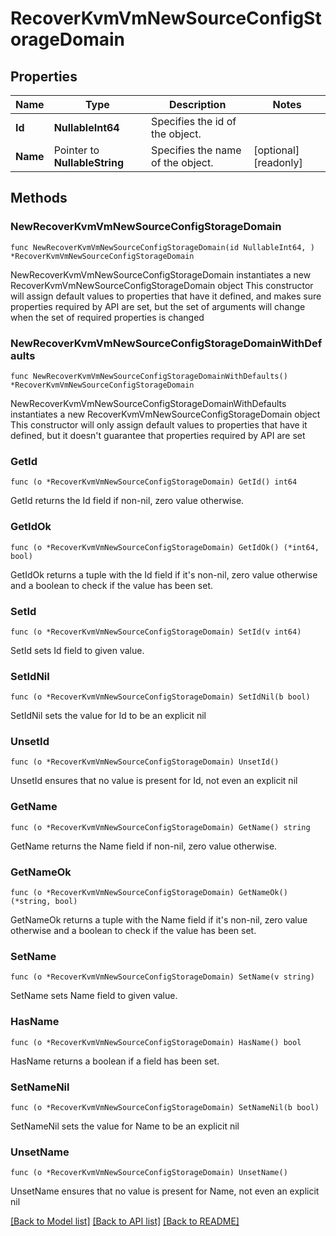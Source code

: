 # RecoverKvmVmNewSourceConfigStorageDomain

## Properties

Name | Type | Description | Notes
------------ | ------------- | ------------- | -------------
**Id** | **NullableInt64** | Specifies the id of the object. | 
**Name** | Pointer to **NullableString** | Specifies the name of the object. | [optional] [readonly] 

## Methods

### NewRecoverKvmVmNewSourceConfigStorageDomain

`func NewRecoverKvmVmNewSourceConfigStorageDomain(id NullableInt64, ) *RecoverKvmVmNewSourceConfigStorageDomain`

NewRecoverKvmVmNewSourceConfigStorageDomain instantiates a new RecoverKvmVmNewSourceConfigStorageDomain object
This constructor will assign default values to properties that have it defined,
and makes sure properties required by API are set, but the set of arguments
will change when the set of required properties is changed

### NewRecoverKvmVmNewSourceConfigStorageDomainWithDefaults

`func NewRecoverKvmVmNewSourceConfigStorageDomainWithDefaults() *RecoverKvmVmNewSourceConfigStorageDomain`

NewRecoverKvmVmNewSourceConfigStorageDomainWithDefaults instantiates a new RecoverKvmVmNewSourceConfigStorageDomain object
This constructor will only assign default values to properties that have it defined,
but it doesn't guarantee that properties required by API are set

### GetId

`func (o *RecoverKvmVmNewSourceConfigStorageDomain) GetId() int64`

GetId returns the Id field if non-nil, zero value otherwise.

### GetIdOk

`func (o *RecoverKvmVmNewSourceConfigStorageDomain) GetIdOk() (*int64, bool)`

GetIdOk returns a tuple with the Id field if it's non-nil, zero value otherwise
and a boolean to check if the value has been set.

### SetId

`func (o *RecoverKvmVmNewSourceConfigStorageDomain) SetId(v int64)`

SetId sets Id field to given value.


### SetIdNil

`func (o *RecoverKvmVmNewSourceConfigStorageDomain) SetIdNil(b bool)`

 SetIdNil sets the value for Id to be an explicit nil

### UnsetId
`func (o *RecoverKvmVmNewSourceConfigStorageDomain) UnsetId()`

UnsetId ensures that no value is present for Id, not even an explicit nil
### GetName

`func (o *RecoverKvmVmNewSourceConfigStorageDomain) GetName() string`

GetName returns the Name field if non-nil, zero value otherwise.

### GetNameOk

`func (o *RecoverKvmVmNewSourceConfigStorageDomain) GetNameOk() (*string, bool)`

GetNameOk returns a tuple with the Name field if it's non-nil, zero value otherwise
and a boolean to check if the value has been set.

### SetName

`func (o *RecoverKvmVmNewSourceConfigStorageDomain) SetName(v string)`

SetName sets Name field to given value.

### HasName

`func (o *RecoverKvmVmNewSourceConfigStorageDomain) HasName() bool`

HasName returns a boolean if a field has been set.

### SetNameNil

`func (o *RecoverKvmVmNewSourceConfigStorageDomain) SetNameNil(b bool)`

 SetNameNil sets the value for Name to be an explicit nil

### UnsetName
`func (o *RecoverKvmVmNewSourceConfigStorageDomain) UnsetName()`

UnsetName ensures that no value is present for Name, not even an explicit nil

[[Back to Model list]](../README.md#documentation-for-models) [[Back to API list]](../README.md#documentation-for-api-endpoints) [[Back to README]](../README.md)


